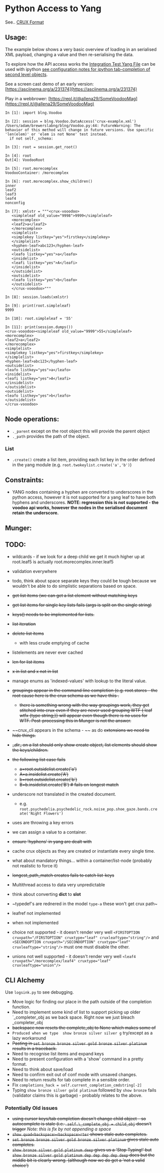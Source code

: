 # Python Access to Yang

See.. [CRUX Format](Crux-Yang-Representation.md)

## Usage:

The example below shows a very basic overview of loading in an serialised XML payload, changing a value and then re-serialising the data.

To explore how the API access works the [Integration Test Yang File](yang/integrationtest.yang) can be used with ipython [see configuration notes for ipython tab-completion of second level objects](ipython/README.md).

See a screen cast demo of an early version: [https://asciinema.org/a/231374](https://asciinema.org/a/231374)

Play in a webbrower: [https://repl.it/@allena29/SomeVoodooMag](https://repl.it/@allena29/SomeVoodooMag)


```
In [1]: import blng.Voodoo

In [2]: session = blng.Voodoo.DataAccess('crux-example.xml')
/Users/adam/brewerslabng/blng/Voodoo.py:44: FutureWarning: The behavior of this method will change in future versions. Use specific 'len(elem)' or 'elem is not None' test instead.
  if not self._schema:

In [3]: root = session.get_root()

In [4]: root
Out[4]: VoodooRoot

In [5]: root.morecomplex
VoodooContainer: /morecomplex

In [6]: root.morecomplex.show_children()
inner
leaf2
leaf3
leaf4
nonconfig

In [7]: xmlstr = """<crux-vooodoo>
   <simpleleaf old_value="9998">9999</simpleleaf>
   <morecomplex>
   <leaf2>a</leaf2>
   </morecomplex>
   <simplelist>
   <simplekey listkey="yes">firstkey</simplekey>
   </simplelist>
   <hyphen-leaf>abc123</hyphen-leaf>
   <outsidelist>
   <leafo listkey="yes">a</leafo>
   <insidelist>
   <leafi listkey="yes">A</leafi>
   </insidelist>
   </outsidelist>
   <outsidelist>
   <leafo listkey="yes">b</leafo>
   </outsidelist>
   </crux-vooodoo>"""

In [8]: session.loads(xmlstr)

In [9]: print(root.simpleleaf)
9999

In [10]: root.simpleleaf = '55'

In [11]: print(session.dumps())
<crux-vooodoo><simpleleaf old_value="9999">55</simpleleaf>
<morecomplex>
<leaf2>a</leaf2>
</morecomplex>
<simplelist>
<simplekey listkey="yes">firstkey</simplekey>
</simplelist>
<hyphen-leaf>abc123</hyphen-leaf>
<outsidelist>
<leafo listkey="yes">a</leafo>
<insidelist>
<leafi listkey="yes">A</leafi>
</insidelist>
</outsidelist>
<outsidelist>
<leafo listkey="yes">b</leafo>
</outsidelist>
</crux-vooodoo>

```


## Node operations:

 - `._parent` except on the root object this will provide the parent object
 - `._path` provides the path of the object.

### List

 - `.create()` create a list item, providing each list key in the order defined in the yang module (e.g. `root.twokeylist.create('a','b')`)





## Constraints:

 - YANG nodes containing a hyphen are converted to underscores in the python access, however it is not supported for a yang leaf to have both hyphens and underscores. **NOTE: regression this is not supported - the voodoo api works, however the nodes in the serialised document retain the underscore.**


## Munger:




## TODO:

- wildcards - if we look for a deep child we get it much higher up at root.leaf5 is actually root.morecomplex.inner.leaf5
- validation everywhere
- todo, think about space separate keys they could be tough because we wouldn't be able to do simplistic separations based on space.
- ~~get list items (we can get a list element without matching keys~~
- ~~get list items for single key lists fails (args is split on the single string)~~
- ~~keys() needs to be implemented for lists.~~
- ~~list iteration~~
- ~~delete list items~~
  - with less crude emptying of cache
- listelements are never ever cached
- ~~len for list items~~
- ~~x in list and x not in list~~
- manage enums as 'indexed-values' with lookup to the literal value.
- ~~groupings appear in the command line completion (e.g. root.stores - the root cause here is the crux schema as we have thiis     <group-a><yin-schema path="/group-a"/></group-a>.~~
   - ~~there is something wrong with the way groupings work, they get stitched into crux even if they are never used
     grouping WTF { leaf wtfx {type string;}} will appear even though there is no uses for WTF. Post-processing this
     in Munger is not the answer.~~

- ~~crux_cli appears in the schema - ~~ as do ~~extensions we need to hide things.~~
- ~~\__dir__ on a list should only show create object, list elements should show the keys/children.~~
- ~~the following list case fails~~
  - ~~a=root.outsidelist.create('a')~~
  - ~~A=a.insidelist.create('A')~~
  - ~~b=root.outsidelist.create('b')~~
  - ~~B=b.insidelist.create('B') # fails on longest match~~
- underscore not translated in the created document.
  - e.g. `root.psychedelia.psychedelic_rock.noise_pop.shoe_gaze.bands.create('Night Flowers')`
- uses are throwing a key errors
- we can assign a value to a container.
- ~~ensure 'hyphens' in yang are dealt with~~
- cache crux objects as they are created  or instantiate every single time.
- what about mandatory things... within a container/list-node (probably not realistic to force it)
- ~~longest_path_match creates fails to catch list-keys~~
- Multithread access to data very unpredictable
- think about converting __dict__ to __slot__
- ~typedef's are rednered in the model `type-a` these won't get crux path~
- leafref not implemented
- when not implemented
- choice not supported  - it doesn't render very well `<FIRSTOPTION cruxpath="/FIRSTOPTION" cruxtype="leaf" cruxleaftype="string"/>` and `<SECONDOPTION cruxpath="/SECONDOPTION" cruxtype="leaf" cruxleaftype="string"/>` must one must disable the other.
- unions not well supported - it doesn't render very well `<leaf4 cruxpath="/morecomplex/leaf4" cruxtype="leaf" cruxleaftype="union"/>`

## CLI Alchemy

Use `logsink.py` to see debugging.

- Move logic for finding our place in the path outside of the completion function.
- Need to implement some kind of list to support picking up older `_completer_obj as we back space. Right now we just bleach _completer_obj
- ~~backspace now resets the complete_obj to None which makes some of~~
- `Produced when we type  show bronze silver silver g` try/except as a lazy workaround
- ~~Pasting in `set bronze bronze silver gold bronze silver platinum` results in a traceback.~~
- Need to recognise list items and expand keys
- Need to present configuration with a 'show' command in a pretty format.
- Need to think about save/load
- Need to confirm exit out of conf mode with unsaved changes.
- Need to return results for tab complete in a sensible order.
- Fix `completions_hack = self.current_completion_cmdstring[-2]`
- Typing `show bronze silver gold platinum` followed by `show bronze` fails (validator claims this is garbage) - probably relates to the above.

### Potentially Old issues
- ~~using cursor keys/tab completion doesn't change child object - so autocomplete is stale (i.e. ` self.\_complete_obj = child_obj` doesn't trigger~~ *Note: this is fix by not appending a space*
- ~~`show quad<backspace><backspace>rter` shows stale auto completes.~~
- ~~`set bronze bronze silver gold bronze silver platinum` gives stale auto completes.~~
- ~~`show bronze silver gold platinum deep` gives us a 'Stop Typing!' but `show bronze silver gold platinum dep dep dep dep deep` does but the middle bit is clearly wrong. (although now we do get a 'not a valid choice')~~
